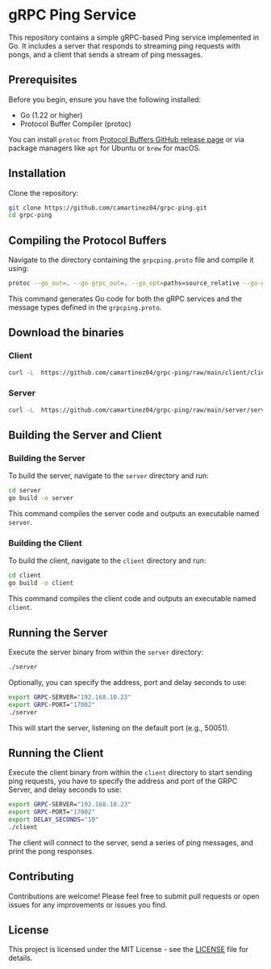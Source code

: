 # gRPC Ping Service

This repository contains a simple gRPC-based Ping service implemented in Go. It includes a server that responds to streaming ping requests with pongs, and a client that sends a stream of ping messages.

## Prerequisites

Before you begin, ensure you have the following installed:
- Go (1.22 or higher)
- Protocol Buffer Compiler (protoc)

You can install `protoc` from [Protocol Buffers GitHub release page](https://github.com/protocolbuffers/protobuf/releases) or via package managers like `apt` for Ubuntu or `brew` for macOS.

## Installation

Clone the repository:

```bash
git clone https://github.com/camartinez04/grpc-ping.git
cd grpc-ping
```

## Compiling the Protocol Buffers

Navigate to the directory containing the `grpcping.proto` file and compile it using:

```bash
protoc --go_out=. --go-grpc_out=. --go_opt=paths=source_relative --go-grpc_opt=paths=source_relative grpcping.proto
```

This command generates Go code for both the gRPC services and the message types defined in the `grpcping.proto`.

## Download the binaries

### Client
```bash
curl -L  https://github.com/camartinez04/grpc-ping/raw/main/client/client-binaries.tar.gz > client-binaries.tar.gz
```

### Server
```bash
curl -L  https://github.com/camartinez04/grpc-ping/raw/main/server/server-binaries.tar.gz > server-binaries.tar.gz
```

## Building the Server and Client

### Building the Server

To build the server, navigate to the `server` directory and run:

```bash
cd server
go build -o server
```

This command compiles the server code and outputs an executable named `server`.

### Building the Client

To build the client, navigate to the `client` directory and run:

```bash
cd client
go build -o client
```

This command compiles the client code and outputs an executable named `client`.

## Running the Server

Execute the server binary from within the `server` directory:

```bash
./server
```

Optionally, you can specify the address, port and delay seconds to use:

```bash
export GRPC-SERVER="192.168.10.23"
export GRPC-PORT="17002"
./server
```

This will start the server, listening on the default port (e.g., 50051).

## Running the Client

Execute the client binary from within the `client` directory to start sending ping requests, 
you have to specify the address and port of the GRPC Server, and delay seconds to use:

```bash
export GRPC-SERVER="192.168.10.23"
export GRPC-PORT="17002"
export DELAY_SECONDS="10"
./client
```

The client will connect to the server, send a series of ping messages, and print the pong responses.

## Contributing

Contributions are welcome! Please feel free to submit pull requests or open issues for any improvements or issues you find.

## License

This project is licensed under the MIT License - see the [LICENSE](LICENSE) file for details.